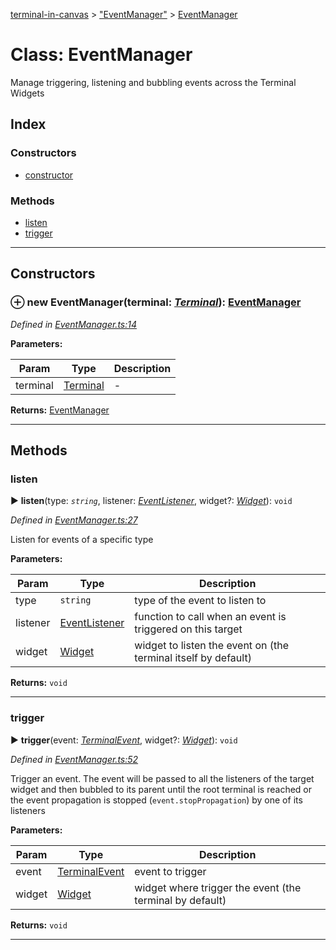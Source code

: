 [terminal-in-canvas](../README.md) > ["EventManager"](../modules/_eventmanager_.md) > [EventManager](../classes/_eventmanager_.eventmanager.md)



# Class: EventManager


Manage triggering, listening and bubbling events across the Terminal Widgets

## Index

### Constructors

* [constructor](_eventmanager_.eventmanager.md#constructor)


### Methods

* [listen](_eventmanager_.eventmanager.md#listen)
* [trigger](_eventmanager_.eventmanager.md#trigger)



---
## Constructors
<a id="constructor"></a>


### ⊕ **new EventManager**(terminal: *[Terminal](_terminal_.terminal.md)*): [EventManager](_eventmanager_.eventmanager.md)


*Defined in [EventManager.ts:14](https://github.com/danikaze/terminal-in-canvas/blob/04a5bae/src/EventManager.ts#L14)*



**Parameters:**

| Param | Type | Description |
| ------ | ------ | ------ |
| terminal | [Terminal](_terminal_.terminal.md)   |  - |





**Returns:** [EventManager](_eventmanager_.eventmanager.md)

---


## Methods
<a id="listen"></a>

###  listen

► **listen**(type: *`string`*, listener: *[EventListener](../modules/_eventmanager_.md#eventlistener)*, widget?: *[Widget](_widget_.widget.md)*): `void`



*Defined in [EventManager.ts:27](https://github.com/danikaze/terminal-in-canvas/blob/04a5bae/src/EventManager.ts#L27)*



Listen for events of a specific type


**Parameters:**

| Param | Type | Description |
| ------ | ------ | ------ |
| type | `string`   |  type of the event to listen to |
| listener | [EventListener](../modules/_eventmanager_.md#eventlistener)   |  function to call when an event is triggered on this target |
| widget | [Widget](_widget_.widget.md)   |  widget to listen the event on (the terminal itself by default) |





**Returns:** `void`





___

<a id="trigger"></a>

###  trigger

► **trigger**(event: *[TerminalEvent](_terminalevent_.terminalevent.md)*, widget?: *[Widget](_widget_.widget.md)*): `void`



*Defined in [EventManager.ts:52](https://github.com/danikaze/terminal-in-canvas/blob/04a5bae/src/EventManager.ts#L52)*



Trigger an event. The event will be passed to all the listeners of the target widget and then bubbled to its parent until the root terminal is reached or the event propagation is stopped (`event.stopPropagation`) by one of its listeners


**Parameters:**

| Param | Type | Description |
| ------ | ------ | ------ |
| event | [TerminalEvent](_terminalevent_.terminalevent.md)   |  event to trigger |
| widget | [Widget](_widget_.widget.md)   |  widget where trigger the event (the terminal by default) |





**Returns:** `void`





___


